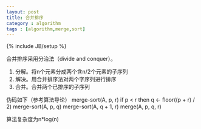 ```yaml
---
layout: post
title: 合并排序
category : algorithm
tags : [algorithm,merge,sort]
---
```

{% include JB/setup %}

合并排序采用分治法（divide and conquer）。
1. 分解。将n个元素分成两个含n/2个元素的子序列
2. 解决。用合并排序法对两个字序列进行排序
3. 合并。合并两个已排序的子序列

伪码如下（参考算法导论）
merge-sort(A, p, r)
  if p < r
    then q <- floor((p + r) / 2)
         merge-sort(A, p, q)
         merge-sort(A, q + 1, r)
         merge(A, p, q, r)

算法复杂度为n*log(n)
